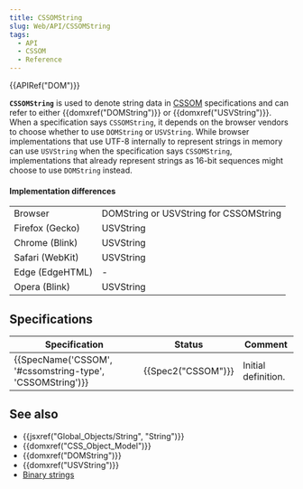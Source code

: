 ```yaml
---
title: CSSOMString
slug: Web/API/CSSOMString
tags:
  - API
  - CSSOM
  - Reference
---
```

{{APIRef("DOM")}}

**`CSSOMString`** is used to denote string data in [CSSOM](/en-US/docs/Web/API/CSS_Object_Model) specifications and can refer to either {{domxref("DOMString")}} or {{domxref("USVString")}}. When a specification says `CSSOMString`, it depends on the browser vendors to choose whether to use `DOMString` or `USVString`. While browser implementations that use UTF-8 internally to represent strings in memory can use `USVString` when the specification says `CSSOMString`, implementations that already represent strings as 16-bit sequences might choose to use `DOMString` instead.

#### Implementation differences

<table class="standard-table">
  <tbody>
    <tr>
      <td class="header">Browser</td>
      <td class="header">DOMString or USVString for CSSOMString</td>
    </tr>
    <tr>
      <td>Firefox (Gecko)</td>
      <td>USVString</td>
    </tr>
    <tr>
      <td>Chrome (Blink)</td>
      <td>USVString</td>
    </tr>
    <tr>
      <td>Safari (WebKit)</td>
      <td>USVString</td>
    </tr>
    <tr>
      <td>Edge (EdgeHTML)</td>
      <td>-</td>
    </tr>
    <tr>
      <td>Opera (Blink)</td>
      <td>USVString</td>
    </tr>
  </tbody>
</table>

## Specifications

| Specification                                                                | Status                   | Comment             |
| ---------------------------------------------------------------------------- | ------------------------ | ------------------- |
| {{SpecName('CSSOM', '#cssomstring-type', 'CSSOMString')}} | {{Spec2("CSSOM")}} | Initial definition. |

## See also

- {{jsxref("Global_Objects/String", "String")}}
- {{domxref("CSS_Object_Model")}}
- {{domxref("DOMString")}}
- {{domxref("USVString")}}
- [Binary strings](/en-US/docs/Web/API/DOMString/Binary)
